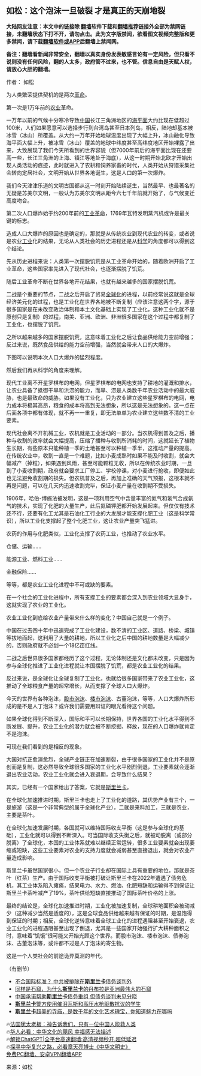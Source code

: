  <!-- 面包屑导航 --> <h2>如松：这个泡沫一旦破裂 才是真正的天崩地裂</h2> <p class="notice"><b>大陆网友注意：本文中的链接除 <a href="https://github.com/bannedbook/fanqiang" >翻墙</a>软件下载和<a href="https://github.com/killgcd/justmysocks/blob/master/README.md">翻墙推荐</a>链接外全部为禁网链接，未翻墙状态下打不开，请勿点击。此为文字版禁闻，欲看图文视频完整版和更多禁闻，请下载<a href="https://github.com/bannedbook/fanqiang">翻墙软件或APP</a>后翻墙上禁闻网。</p><p>备注：翻墙看新闻非常安全，翻墙以真实身份发表敏感言论有一定风险，但只看不说则没有任何风险，翻的人太多，政府管不过来，也不管。信息自由是天赋人权，请放心大胆的翻墙。</b></p>  <div class="entry"> <p>作者： 如松</p> <p>为人类繁荣提供契机的是两次<a href="https://www.bannedbook.org/bnews/tag/%e9%9d%a9%e5%91%bd/" class="st_tag internal_tag" rel="tag" title="标签 革命 下的日志">革命</a>。</p> <p>第一次是1万年前的<a href="https://www.bannedbook.org/bnews/tag/%E5%86%9C%E4%B8%9A/" class="st_tag internal_tag" rel="tag" title="标签 农业 下的日志">农业</a>革命。</p> <p>一万年以前的气候十分寒冷导致<span class='wp_keywordlink_affiliate'><a href="https://www.bannedbook.org/" title="中国" target="_blank">中国</a></span>长江三角洲地区的<a href="https://www.bannedbook.org/bnews/tag/%E6%B5%B7%E5%B9%B3%E9%9D%A2/" class="st_tag internal_tag" rel="tag" title="标签 海平面 下的日志">海平面</a>大约比现在低超过100米，人们如果愿意可以选择步行到台湾岛甚至日本列岛，相反，陆地却基本被冰雪（冰山）所覆盖。从大约一万年开始地球温度出现了大幅上升，冰山融化导致海平面大幅上升，被冰雪（冰山）覆盖的地球中纬度甚至高纬度地区开始裸露了出来，大致展现了我们今天所看到的世界容貌（但7000年前后的海平面比现在还要高一些，长江三角洲的上海、镇江等地处于海底），从这一时期开始北欧才开始出现人类活动的痕迹，此时就进入了农耕和饲养家畜的时代，人类开始从狩猎采集社会转向定居社会，文明开始从世界各地诞生，这是人口的第一次爆炸。</p> <p>我们今天津津乐道的文明古国都从这一时刻开始陆续诞生，当然最早、也最著名的无疑是苏美尔文明，一般认为苏美尔文明从距今六七千年前就开始了，与气候变迁高度吻合。</p> <p>第二次人口爆炸始于约200年前的<a href="https://www.bannedbook.org/bnews/tag/%E5%B7%A5%E4%B8%9A%E9%9D%A9%E5%91%BD/" class="st_tag internal_tag" rel="tag" title="标签 工业革命 下的日志">工业革命</a>，1769年瓦特发明蒸汽机或许是最关键的标志。</p> <p>造成人口大爆炸的原因也是确定的，那就是从传统农业到现代农业的转变，或者说是农业<a href="https://www.bannedbook.org/bnews/tag/%E5%B7%A5%E4%B8%9A/" class="st_tag internal_tag" rel="tag" title="标签 工业 下的日志">工业</a>化的结果，无论从人类社会的历史进程还是从<span class='wp_keywordlink'><a href="https://www.bannedbook.org/forum11/topic309.html" title="禁片：“科学”的棍子" target="_blank">科学</a></span>的角度都可以得到这个结论。</p> <p>先从历史进程来说：人类第一次摆脱饥荒是从工业革命开始的，随着欧洲开启了工业革命，这些国家率先进入了现代社会，也逐渐摆脱了饥荒。</p> <p>随后工业革命不断在世界各地开花结果，也就有越来越多的国家摆脱饥荒。</p> <p>二战是个重要的节点，二战之后开启了贸易<a href="https://www.bannedbook.org/bnews/tag/%e5%85%a8%e7%90%83%e5%8c%96/" class="st_tag internal_tag" rel="tag" title="标签 全球化 下的日志">全球化</a>的进程，以前经常说这就是全球经济美元化的过程，也是工业化在世界各地被不断复制（应该注意这两个字，源于很多国家是在未改变政治体制和本土文化基础上实现了工业化，这种工业化就不是原创只是复制）的过程，南美、亚洲、欧洲、非洲很多国家在这个过程中都复制了工业化，也摆脱了饥荒。</p> <p>之所以越来越多的国家摆脱饥荒，这意味着工业化之后让食品供给能力空前增强；反过来说，既然食品供给的能力空前增强，当然就会带来人口的大爆炸。</p> <p>下图可以说明本次人口大爆炸的猛烈程度。</p> <p>然后我们再从科学的角度来理解。</p> <p>现代工业离不开星罗棋布的电网，但星罗棋布的电网也支持了耕地的灌溉和排水，让农业具备了抵御干旱和洪涝的能力，而旱、涝是人类数千年农业活动中的最大威胁，也是最致命的威胁。如果没有工业化，只为农业建立这些星罗棋布的电网，电力成本将极其高昂，粮食的成本将高到无法想象，所以这是无法想象的。这一点在后面各项中都有体现，就不再一一重复，即无法单单为农业建立这些数不清的工业要素。</p> <p>现代社会离不开机械工业，农机就是工业活动的一部分。当农机得到普及之后，播种与收割的效率就会大幅提高，压缩了播种与收割所消耗的时间，这就延长了植物生长期，有些原本只能种植一季的土地甚至可以种植一季半，这推动产量的提高。在传统农业中，收割一直是一个难题，比如小麦成熟时如果不能及时收割，就会大幅减产（掉粒），如果遇到风雨，甚至可能颗粒无收，所以在传统农业时期，一旦到了小麦收割期，政府就会要求工厂停工、学校停课，对小麦进行抢收，即便如此也无法避免收割期的损失。但农机普及之后，再加上准确的天气预报，这根本就不再是问题，可以在几天内迅速收割完毕，保证小麦产量在收割期不受损失。</p> <p>1906年，哈伯-博施法被发明，这是一项利用空气中含量丰富的氮气和氢气合成氨气的技术，实现了化肥的大量生产，此后氮磷钾肥都开始发展起来。但仅仅有技术还不行，还要有化工尤其是石油化工行业的大发展才能支撑化肥工业（这是科学常识），所以工业化支撑起了整个化肥工业，这让农业产量突飞猛进。</p> <p>农药的作用与化肥类似，工业化支撑了农药工业，也推动了农业水平。</p> <p>仓储、运输……</p>  <p>能源工业、燃料工业……</p> <p>金融保险……</p> <p>等等，都是农业工业化进程中不可或缺的要素。</p> <p>在一个社会的工业化进程中，所有支撑工业的要素都会深入到农业领域大显身手，这就实现了农业的工业化。</p> <p>农业工业化到底给农业产量带来什么样的变化？中国自己就是一个例子。</p> <p>中国在过去四十年中迅速完成了工业化建设，数不清的工业区、道路、桥梁、城镇等拔地而起，这利用了大量的耕地，所以工业化之后中国的耕地数量是大幅减少的，否则政府就不必划一个18亿亩红线。</p> <p>二战之后世界很多国家都经历了这个过程，无论体制还是文化都未改变，只是因为参与全球化推进了工业化进程就让本国摆脱了饥荒，都是农业工业化的结果。</p> <p>反过来说，是全球化让全球复制了工业化，也就给很多国家带来了农业工业化，这推动了全球粮食产量的超常增长，从而支撑了全球人口大爆炸。</p> <p>今天的世界有各种泡沫，<a href="https://www.bannedbook.org/bnews/tag/%e8%82%a1%e5%b8%82%e6%b3%a1%e6%b2%ab/" class="st_tag internal_tag" rel="tag" title="标签 股市泡沫 下的日志">股市泡沫</a>、<a href="https://www.bannedbook.org/bnews/tag/%E6%A5%BC%E5%B8%82%E6%B3%A1%E6%B2%AB/" class="st_tag internal_tag" rel="tag" title="标签 楼市泡沫 下的日志">楼市泡沫</a>、古董泡沫，等等，人口大爆炸所形成的是不是人丁泡沫？或许我们需要用辩证的眼光看待这个问题。</p>  <p>如果全球化得到不断深入，国际和平可以长期保持，世界各国的工业化水平得到不断发展、提升，农业工业化的潜力就会被不断挖掘、释放，现在的人口爆炸就肯定不是泡沫。</p> <p>可现在我们看到的是相反的现象。</p> <p>大国对抗正愈演愈烈，全球产业链正在加速断裂，由于很多国家的工业化并不是原创而是复制，这必然导致全球很多国家的工业化水平剧烈倒退，工业要素就会逐渐退出农业活动，农业工业化就会进入衰退期，会导致什么结果？</p> <p>其实，已经有一个国家给出了答案，它就是<a href="https://www.bannedbook.org/bnews/tag/%E6%96%AF%E9%87%8C%E5%85%B0%E5%8D%A1/" class="st_tag internal_tag" rel="tag" title="标签 斯里兰卡 下的日志">斯里兰卡</a>。</p> <p>在全球化加速推进时期，斯里兰卡也走上了工业化的道路，其优势产业有三个，一是旅游（这是一个非常典型的属于全球化产业），二就是来料加工，三就是农业，主要是茶叶。</p> <p>在全球化加速发展时期，各国就可以维持国际收支平衡（这是参与全球化的基础），工业化就可以得到不断深入。可当国际收支失衡之后，就被动脱离（或部分脱离）了全球化，本国的工业体系就难以继续正常运转，很多工业要素就会出现萎缩或短缺，这些工业要素对农业的支持力度就会减弱甚至直接退出，就会对农业产量造成影响。</p> <p>斯里兰卡虽然国家很小，但一个农业子行业却在国际上具有重要的地位，那就是茶叶（红茶）生产。由于国际收支平衡被打破让斯里兰卡在2022年遭遇了债务危机，其工业体系陷入瘫痪，结果电力、水力、燃油、化肥短缺和运输得不到保证让斯里兰卡茶叶减产了19%，茶叶供给短缺直接推动了国际茶叶价格的上涨。</p> <p>最终的结论是，全球化加速推进时期，工业化被加速复制，全球耕地面积会被动减少（这种减少当然是适度的），这是全球食品供给越来越有保证的时期，是温饱得到保证的时期；相反，全球化逆转意味着全球工业化的进程遇阻甚至开始衰退，农业工业化的进程遇阻甚至出现了倒退，尤其是一些国家开始强行扩大耕种面积之时，意味着“饥饿”很可能又开始光顾这个世界。而股市泡沫、楼市泡沫、债券泡沫、古董泡沫等，或许都不过是人丁泡沫的寄生物。</p> <p>这是一个人类社会的前途诡异莫测的年代。</p>  <p>（有删节）</p> <!--<div id="taboola-mid-1"></div>--><ul class='op-related-articles' title='相关阅读'> <li><a href='https://www.bannedbook.org/bnews/baitai/20230414/1872056.html' target='_blank'>不合国际标准？ 中共被排除在<b>斯里兰卡</b>债务谈判外</a></li> <li><a href='https://www.bannedbook.org/bnews/funmedia/20230409/1869974.html' target='_blank'>同样是石窟，为什么<b>斯里兰卡</b>的丹布拉是亚洲最伟大的石窟</a></li> <li><a href='https://www.bannedbook.org/bnews/headline/20230309/1857672.html' target='_blank'>中国承诺帮助<b>斯里兰卡</b>债务重组 但债务谈判未见分晓</a></li> <li><a href='https://www.bannedbook.org/bnews/bannedvideo/20230308/1857165.html' target='_blank'><b>斯里兰卡</b>警方使用催泪瓦斯和高压水枪驱散抗议的学生</a></li> <li><a href='https://www.bannedbook.org/bnews/funmedia/20230303/1855516.html' target='_blank'><b>斯里兰卡</b>超美的寺庙，是数千年的文化艺术瑰宝，你知道魅力在哪吗</a></li> </ul> <p class="texttj"> 🔥<a href="https://www.bannedbook.org/bnews/ssgc/20230219/1850782.html" target="_blank">法国犹太老板：神告诉我们，只有一位中国人能救人类</a><br/> 🔥<a href="https://www.bannedbook.org/bnews/comments/20220220/1694796.html" target="_blank">华人必看：中华文化的飓风 幸福感无法描述</a><br/> 🔥<a href="https://github.com/bannedbook/fanqiang/wiki/V2ray%E6%9C%BA%E5%9C%BA" target="_blank">解锁ChatGPT|全平台高速翻墙:高清视频秒开,超低延迟</a><br/> 🔥<a href="https://www.bannedbook.org/bnews/comments/20220808/1768773.html" target="_blank">探寻中华复兴之路，必看章天亮博士《中华文明史》</a><br/> <a href="https://github.com/bannedbook/fanqiang/wiki/%E7%A6%81%E9%97%BB%E7%BD%91%E5%AE%89%E5%8D%93%E7%BF%BB%E5%A2%99%E6%96%B0%E9%97%BBAPP" target="_blank">免费PC翻墙、安卓VPN翻墙APP</a><br/> </p><p class="src-info">来源：如松 </p><a name='sharetosocial'></a> <div style="margin-bottom:5px;padding-bottom:5px;clear:both"> <div id="archive-pix-1" class="banner-ads"> <!-- AuctionX Display platform tag START --> <div id="27602x728x90x621x_ADSLOT1" clicktrack="%%CLICK_URL_ESC%%"></div>  <!-- AuctionX Display platform tag END --> </div> <div id="archive-pix-2" class="banner-ads"> <!-- AuctionX Display platform tag START --> <div id="27556x300x250x621x_ADSLOT1" clicktrack="%%CLICK_URL_ESC%%" style="margin:0 auto;text-align:center"></div>  <!-- AuctionX Display platform tag END --> </div> </div>  <div id="archive-pix-1" class="banner-ads"> <!-- AuctionX Display platform tag START --> <div id="27603x728x90x621x_ADSLOT1" clicktrack="%%CLICK_URL_ESC%%"></div>  <!-- AuctionX Display platform tag END --> </div> </div><!--END ENTRY--> 